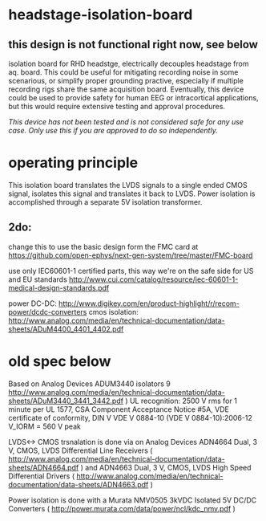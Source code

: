 # headstage-isolation-board

## this design is not functional right now, see below

isolation board for RHD headstge, electrically decouples headstage from aq. board.
This could be useful for mitigating recording noise in some scenarious, or simplify proper grounding practive, especially if multiple recording rigs share the same acquisition board. Eventually, this device could be used to provide safety for human EEG or intracortical applications, but this would require extensive testing and approval procedures.

*This device has not been tested and is not considered safe for any use case. Only use this if you are approved to do so independently.*

# operating principle
This isolation board translates the LVDS signals to a single ended CMOS signal, isolates this signal and translates it back to LVDS. Power isolation is accomplished through a separate 5V isolation transformer.

## 2do:
change this to use the basic design form the FMC card at 
https://github.com/open-ephys/next-gen-system/tree/master/FMC-board

use only IEC60601-1 certified parts, this way we're on the safe side for US and EU standards
http://www.cui.com/catalog/resource/iec-60601-1-medical-design-standards.pdf

power DC-DC: http://www.digikey.com/en/product-highlight/r/recom-power/dcdc-converters
cmos isolation: http://www.analog.com/media/en/technical-documentation/data-sheets/ADuM4400_4401_4402.pdf


# old spec below

Based on Analog Devices ADUM3440 isolators 9 http://www.analog.com/media/en/technical-documentation/data-sheets/ADuM3440_3441_3442.pdf )
UL recognition: 2500 V rms for 1 minute per UL 1577,  CSA Component Acceptance Notice #5A, VDE certificate of conformity, DIN V VDE V 0884-10 (VDE V 0884-10):2006-12 
V_IORM = 560 V peak

LVDS<-> CMOS trsnalation is done via on Analog Devices ADN4664 Dual, 3 V, CMOS, LVDS Differential Line Receivers ( http://www.analog.com/media/en/technical-documentation/data-sheets/ADN4664.pdf ) and ADN4663 Dual, 3 V, CMOS, LVDS High Speed Differential Drivers ( http://www.analog.com/media/en/technical-documentation/data-sheets/ADN4663.pdf )

Power isolation is done with a Murata NMV0505 3kVDC Isolated 5V DC/DC Converters ( http://power.murata.com/data/power/ncl/kdc_nmv.pdf )
